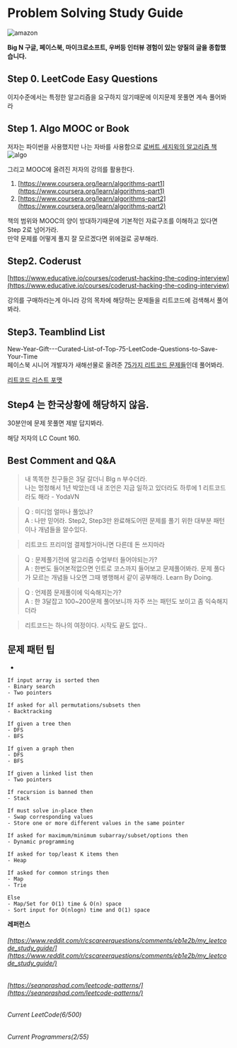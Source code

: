 # Problem Solving Study Guide

![amazon](https://user-images.githubusercontent.com/72185011/158957137-2b800171-6a3b-4b79-9c74-8ccb91450661.png)

**Big N 구글, 페이스북, 마이크로소프트, 우버등 인터뷰 경험이 있는 양질의 글을 종합했습니다.**

## Step 0. LeetCode Easy Questions

이지수준에서는 특정한 알고리즘을 요구하지 않기때문에 이지문제 못풀면 계속 풀어봐라

## Step 1. Algo MOOC or Book

저자는 파이썬을 사용했지만 나는 자바를 사용함으로 [로버트 세지윅의 알고리즘 책](https://www.amazon.com/Algorithms-4th-Robert-Sedgewick/dp/032157351X/)   
![algo](https://user-images.githubusercontent.com/72185011/158957378-ed3859df-ecd3-4baa-82df-e761f9e61cbf.jpg)

그리고 MOOC에 올려진 저자의 강의를 활용한다.

1.  [https://www.coursera.org/learn/algorithms-part1](https://www.coursera.org/learn/algorithms-part1)  
2.  [https://www.coursera.org/learn/algorithms-part2](https://www.coursera.org/learn/algorithms-part2) 

책의 범위와 MOOC의 양이 방대하기때문에 기본적인 자료구조를 이해하고 있다면 Step 2로 넘어가라.  
만약 문제를 어떻게 풀지 잘 모르겠다면 위에걸로 공부해라. 

## Step2. Coderust

[https://www.educative.io/courses/coderust-hacking-the-coding-interview](https://www.educative.io/courses/coderust-hacking-the-coding-interview)

강의를 구매하라는게 아니라 강의 목차에 해당하는 문제들을 리트코드에 검색해서 풀어봐라.

## Step3. Teamblind List
New-Year-Gift---Curated-List-of-Top-75-LeetCode-Questions-to-Save-Your-Time  
페이스북 시니어 개발자가 새해선물로 올려준 [75가지 리트코드 문제들](https://www.teamblind.com/article/New-Year-Gift---Curated-List-of-Top-75-LeetCode-Questions-to-Save-Your-Time-OaM1orEU)인데 풀어봐라.


[리트코드 리스트 포맷](https://leetcode.com/list/xoqag3yj/)

## Step4 는 한국상황에 해당하지 않음.

30분안에 문제 못풀면 제발 답지봐라.

해당 저자의 LC Count 160.

## Best Comment and Q&A

> 내 똑똑한 친구들은 3달 갈더니 BIg n 부수더라.  
> 나는 멍청해서 1년 박았는데 내 조언은 지금 일하고 있더라도 하루에 1 리트코드라도 해라 - YodaVN
> 

> Q : 미디엄 얼마나 풀었냐?  
A : 나만 믿어라. Step2, Step3만 완료해도어떤 문제를 풀기 위한 대부분 패턴이나 개념들을 알수있다.
> 

> 리트코드 프리미엄 결제할거아니면 다른데 돈 쓰지마라
> 

> Q : 문제풀기전에 알고리즘 수업부터 들어야되는가?  
A : 한번도 들어본적없으면 인트로 코스까지 들어보고 문제풀어봐라. 문제 풀다가 모르는 개념들 나오면 그때 병행해서 같이 공부해라. Learn By Doing.
> 

> Q : 언제쯤 문제풀이에 익숙해지는가?  
A : 한 3달잡고 100~200문제 풀어보니까 자주 쓰는 패턴도 보이고 좀 익숙해지더라
> 

> 리트코드는 하나의 여정이다. 시작도 끝도 없다..
> 

## 문제 패턴 팁

- 
    
    If input array is sorted then
    - Binary search
    - Two pointers
    
    If asked for all permutations/subsets then
    - Backtracking
    
    If given a tree then
    - DFS
    - BFS
    
    If given a graph then
    - DFS
    - BFS
    
    If given a linked list then
    - Two pointers
    
    If recursion is banned then
    - Stack
    
    If must solve in-place then
    - Swap corresponding values
    - Store one or more different values in the same pointer
    
    If asked for maximum/minimum subarray/subset/options then
    - Dynamic programming
    
    If asked for top/least K items then
    - Heap
    
    If asked for common strings then
    - Map
    - Trie
    
    Else
    - Map/Set for O(1) time & O(n) space
    - Sort input for O(nlogn) time and O(1) space
    

**레퍼런스**

###### [https://www.reddit.com/r/cscareerquestions/comments/eb1e2b/my_leetcode_study_guide/](https://www.reddit.com/r/cscareerquestions/comments/eb1e2b/my_leetcode_study_guide/)

###### [https://seanprashad.com/leetcode-patterns/](https://seanprashad.com/leetcode-patterns/)

###### Current LeetCode(6/500)
###### Current Programmers(2/55)
